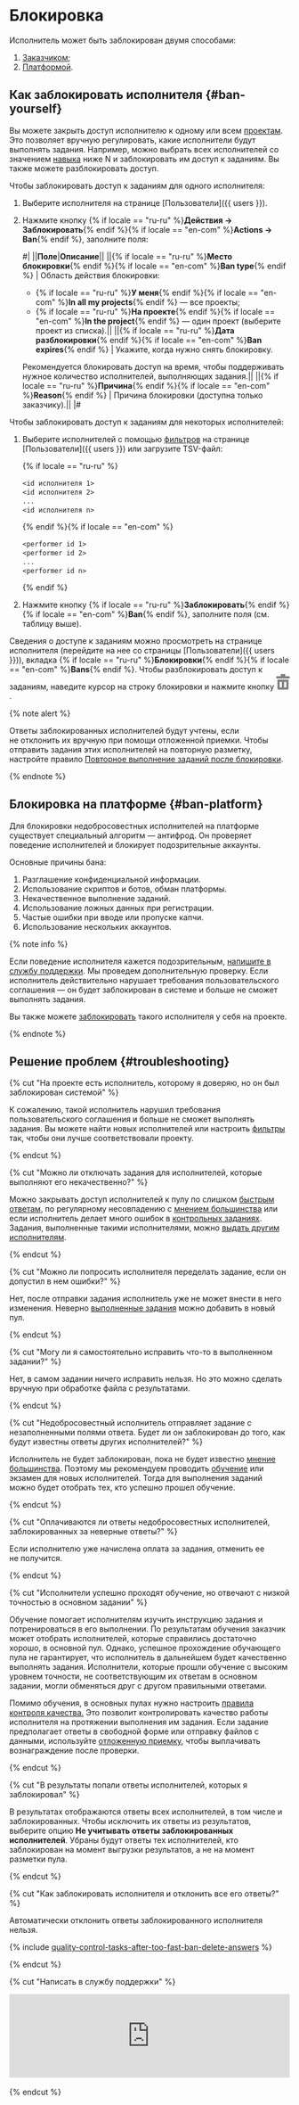# Блокировка

Исполнитель может быть заблокирован двумя способами:

1. [Заказчиком](#ban-yourself);
1. [Платформой](#ban-platform).

## Как заблокировать исполнителя  {#ban-yourself}

Вы можете закрыть доступ исполнителю к одному или всем [проектам](../../glossary.md#project). Это позволяет вручную регулировать, какие исполнители будут выполнять задания. Например, можно выбрать всех исполнителей со значением [навыка](../../glossary.md#skill) ниже N и заблокировать им доступ к заданиям. Вы также можете разблокировать доступ.

Чтобы заблокировать доступ к заданиям для одного исполнителя:

1. Выберите исполнителя на странице [Пользователи]({{ users }}).

1. Нажмите кнопку {% if locale == "ru-ru" %}**Действия → Заблокировать**{% endif %}{% if locale == "en-com" %}**Actions → Ban**{% endif %}, заполните поля:

    #|
    ||**Поле**|**Описание**||
    ||{% if locale == "ru-ru" %}**Место блокировки**{% endif %}{% if locale == "en-com" %}**Ban type**{% endif %} | Область действия блокировки:

    - {% if locale == "ru-ru" %}**У меня**{% endif %}{% if locale == "en-com" %}**In all my projects**{% endif %} — все проекты;
    - {% if locale == "ru-ru" %}**На проекте**{% endif %}{% if locale == "en-com" %}**In the project**{% endif %} — один проект (выберите проект из списка).||
    ||{% if locale == "ru-ru" %}**Дата разблокировки**{% endif %}{% if locale == "en-com" %}**Ban expires**{% endif %} | Укажите, когда нужно снять блокировку.

    Рекомендуется блокировать доступ на время, чтобы поддерживать нужное количество исполнителей, выполняющих задания.||
    ||{% if locale == "ru-ru" %}**Причина**{% endif %}{% if locale == "en-com" %}**Reason**{% endif %} | Причина блокировки (доступна только заказчику).||
    |#

Чтобы заблокировать доступ к заданиям для некоторых исполнителей:

1. Выберите исполнителей с помощью [фильтров](../../glossary.md#filters) на странице [Пользователи]({{ users }}) или загрузите TSV-файл:

    {% if locale == "ru-ru" %}

    ```plaintext
    <id исполнителя 1>
    <id исполнителя 2>
    ...
    <id исполнителя n>
    ```

    {% endif %}{% if locale == "en-com" %}

    ```plaintext
    <performer id 1>
    <performer id 2>
    ...
    <performer id n>
    ```

    {% endif %}

1. Нажмите кнопку {% if locale == "ru-ru" %}**Заблокировать**{% endif %}{% if locale == "en-com" %}**Ban**{% endif %}, заполните поля (см. таблицу выше).

Сведения о доступе к заданиям можно просмотреть на странице исполнителя (перейдите на нее со страницы [Пользователи]({{ users }})), вкладка {% if locale == "ru-ru" %}**Блокировки**{% endif %}{% if locale == "en-com" %}**Bans**{% endif %}. Чтобы разблокировать доступ к заданиям, наведите курсор на строку блокировки и нажмите кнопку ![](../_images/location-job/task-edit/task-action-delete.svg).

{% note alert %}

Ответы заблокированных исполнителей будут учтены, если не отклонить их вручную при помощи отложенной приемки. Чтобы отправить задания этих исполнителей на повторную разметку, настройте правило [Повторное выполнение заданий после блокировки](restore-task-overlap.md).

{% endnote %}

## Блокировка на платформе {#ban-platform}

Для блокировки недобросовестных исполнителей на платформе существует специальный алгоритм — антифрод. Он проверяет поведение исполнителей и блокирует подозрительные аккаунты.

Основные причины бана:

1. Разглашение конфиденциальной информации.
1. Использование скриптов и ботов, обман платформы.
1. Некачественное выполнение заданий.
1. Использование ложных данных при регистрации.
1. Частые ошибки при вводе или пропуске капчи.
1. Использование нескольких аккаунтов.

{% note info %}

Если поведение исполнителя кажется подозрительным, [напишите в службу поддержки](../troubleshooting/support.md#cheater). Мы проведем дополнительную проверку. Если исполнитель действительно нарушает требования пользовательского соглашения — он будет заблокирован в системе и больше не сможет выполнять задания.

Вы также можете [заблокировать](#ban) такого исполнителя у себя на проекте.

{% endnote %}

## Решение проблем {#troubleshooting}

{% cut "На проекте есть исполнитель, которому я доверяю, но он был заблокирован системой" %}

К сожалению, такой исполнитель нарушил требования пользовательского соглашения и больше не сможет выполнять задания. Вы можете найти новых исполнителей или настроить [фильтры](filters.md) так, чтобы они лучше соответствовали проекту.

{% endcut %}

{% cut "Можно ли отключать задания для исполнителей, которые выполняют его некачественно?" %}

Можно закрывать доступ исполнителей к пулу по слишком [быстрым ответам](quick-answers.md), по регулярному несовпадению с [мнением большинства](mvote.md) или если исполнитель делает много ошибок в [контрольных заданиях](goldenset.md). Задания, выполненные такими исполнителями, можно [выдать другим исполнителям](restore-task-overlap.md).

{% endcut %}

{% cut "Можно ли попросить исполнителя переделать задание, если он допустил в нем ошибки?" %}

Нет, после отправки задания исполнитель уже не может внести в него изменения. Неверно [выполненные задания](../../glossary.md#completed-tasks) можно добавить в новый пул.

{% endcut %}

{% cut "Могу ли я самостоятельно исправить что-то в выполненном задании?" %}

Нет, в самом задании ничего исправить нельзя. Но это можно сделать вручную при обработке файла с результатами.

{% endcut %}

{% cut "Недобросовестный исполнитель отправляет задание с незаполненными полями ответа. Будет ли он заблокирован до того, как будут известны ответы других исполнителей?" %}

Исполнитель не будет заблокирован, пока не будет известно [мнение большинства](mvote.md). Поэтому мы рекомендуем проводить [обучение](train.md) или экзамен для новых исполнителей. Тогда для выполнения заданий можно будет отобрать тех, кто успешно прошел обучение.

{% endcut %}

{% cut "Оплачиваются ли ответы недобросовестных исполнителей, заблокированных за неверные ответы?" %}

Если исполнителю уже начислена оплата за задания, отменить ее не получится.

{% endcut %}

{% cut "Исполнители успешно проходят обучение, но отвечают с низкой точностью в основном задании" %}

Обучение помогает исполнителям изучить инструкцию задания и потренироваться в его выполнении. По результатам обучения заказчик может отобрать исполнителей, которые справились достаточно хорошо, в основной пул. Однако, успешное прохождение обучающего пула не гарантирует, что исполнитель в дальнейшем будет качественно выполнять задания. Исполнители, которые прошли обучение с высоким уровнем точности, не соответствующим их ответам в основном задании, могли обменяться друг с другом правильными ответами.

Помимо обучения, в основных пулах нужно настроить [правила контроля качества.](control.md) Это позволит контролировать качество работы исполнителя на протяжении выполнения им задания. Если задание предполагает ответы в свободной форме или отправку файлов с данными, используйте [отложенную приемку](offline-accept.md), чтобы выплачивать вознаграждение после проверки.

{% endcut %}

{% cut "В результаты попали ответы исполнителей, которых я заблокировал" %}

В результатах отображаются ответы всех исполнителей, в том числе и заблокированных. Чтобы исключить их ответы из результатов, выберите опцию **Не учитывать ответы заблокированных исполнителей**. Убраны будут ответы тех исполнителей, кто заблокирован на момент выгрузки результатов, а не на момент разметки пула.

{% endcut %}

{% cut "Как заблокировать исполнителя и отклонить все его ответы?" %}

Автоматически отклонить ответы заблокированного исполнителя нельзя.

{% include [quality-control-tasks-after-too-fast-ban-delete-answers](../_includes/troubleshooting/pool-setup/id-quality-control/tasks-after-too-fast-ban-delete-answers.md) %}

{% endcut %}

{% cut "Написать в службу поддержки" %}

<iframe width="100%" frameborder="0" src="https://forms.yandex.com/surveys/10035353.388b5c1d02f16762f4a79b515beaa9740148362a/?lang=ru&iframe=1&service=toloka-ai"></iframe>

{% endcut %}